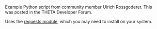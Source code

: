 Example Python script from community member Ulrich Rossgoderer. This was posted in the THETA Developer Forum.

Uses the [requests module](http://docs.python-requests.org/en/latest/),
which you may need to install on your system.
